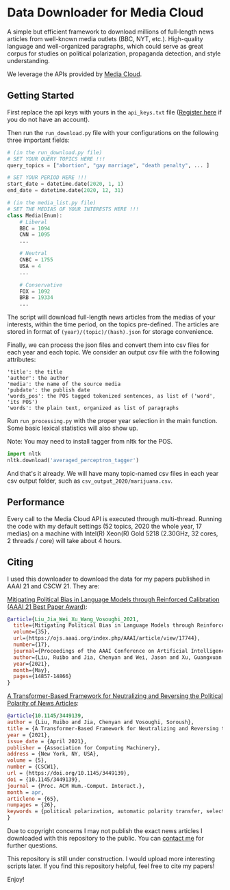 # Data Downloader for Media Cloud

A simple but efficient framework to download millions of full-length news articles from well-known media outlets (BBC, NYT, etc.). High-quality language and well-organized paragraphs, which could serve as great corpus for studies on political polarization, propaganda detection, and style understanding. 

We leverage the APIs provided by [Media Cloud](https://mediacloud.org/).

## Getting Started

First replace the api keys with yours in the `api_keys.txt` file ([Register here](https://tools.mediacloud.org/#/user/signup) if you do not have an account).

Then run the `run_download.py` file with your configurations on the following three important fields:

````python
# (in the run_download.py file)
# SET YOUR QUERY TOPICS HERE !!!
query_topics = ["abortion", "gay marriage", "death penalty", ... ]

# SET YOUR PERIOD HERE !!!
start_date = datetime.date(2020, 1, 1)
end_date = datetime.date(2020, 12, 31)

# (in the media_list.py file)
# SET THE MEDIAS OF YOUR INTERESTS HERE !!!
class Media(Enum):
    # Liberal
    BBC = 1094
    CNN = 1095
    ...

    # Neutral
    CNBC = 1755
    USA = 4
    ...

    # Conservative
    FOX = 1092
    BRB = 19334
    ...
```` 

The script will download full-length news articles from the medias of your interests, within the time period, on the topics pre-defined.
The articles are stored in format of `(year)/(topic)/(hash).json` for storage convenience.

Finally, we can process the json files and convert them into csv files for each year and each topic. We consider an output csv file with the following
attributes:

```text
'title': the title
'author': the author
'media': the name of the source media
'pubdate': the publish date
'words_pos': the POS tagged tokenized sentences, as list of ('word', 'its POS')
'words': the plain text, organized as list of paragraphs
```

Run `run_processing.py` with the proper year selection in the main function. Some basic lexical statistics will also show up.

Note: You may need to install tagger from nltk for the POS.

```python
import nltk
nltk.download('averaged_perceptron_tagger')
```

And that's it already. We will have many topic-named csv files in each year csv output folder, such as `csv_output_2020/marijuana.csv`.

## Performance

Every call to the Media Cloud API is executed through multi-thread. Running the code with my default settings (52 topics, 2020 the whole year, 17 medias) on a machine with Intel(R) Xeon(R) Gold 5218 (2.30GHz, 32 cores, 2 threads / core) will take about 4 hours.  

## Citing

I used this downloader to download the data for my papers published in AAAI 21 and CSCW 21. They are:

[Mitigating Political Bias in Language Models through Reinforced Calibration (AAAI 21 Best Paper Award)](https://ojs.aaai.org/index.php/AAAI/article/view/17744):
```bibtex 
@article{Liu_Jia_Wei_Xu_Wang_Vosoughi_2021,
  title={Mitigating Political Bias in Language Models through Reinforced Calibration},
  volume={35},
  url={https://ojs.aaai.org/index.php/AAAI/article/view/17744},
  number={17},
  journal={Proceedings of the AAAI Conference on Artificial Intelligence},
  author={Liu, Ruibo and Jia, Chenyan and Wei, Jason and Xu, Guangxuan and Wang, Lili and Vosoughi, Soroush},
  year={2021},
  month={May},
  pages={14857-14866}
}
```

[A Transformer-Based Framework for Neutralizing and Reversing the Political Polarity of News Articles](https://www.cs.dartmouth.edu/~rbliu/cscw21.pdf):
```bibtex 
@article{10.1145/3449139,
author = {Liu, Ruibo and Jia, Chenyan and Vosoughi, Soroush},
title = {A Transformer-Based Framework for Neutralizing and Reversing the Political Polarity of News Articles},
year = {2021},
issue_date = {April 2021},
publisher = {Association for Computing Machinery},
address = {New York, NY, USA},
volume = {5},
number = {CSCW1},
url = {https://doi.org/10.1145/3449139},
doi = {10.1145/3449139},
journal = {Proc. ACM Hum.-Comput. Interact.},
month = apr,
articleno = {65},
numpages = {26},
keywords = {political polarization, automatic polarity transfer, selective exposure, journalism, echo chamber, neural networks, transformer-based models}
}
```

Due to copyright concerns I may not publish the exact news articles I downloaded with this repository to the public. You can [contact me](mailto:ruibo.liu.gr@dartmouth.edu) for further questions.

This repository is still under construction. I would upload more interesting scripts later. If you find this repository helpful, feel free to cite my papers!

Enjoy!

